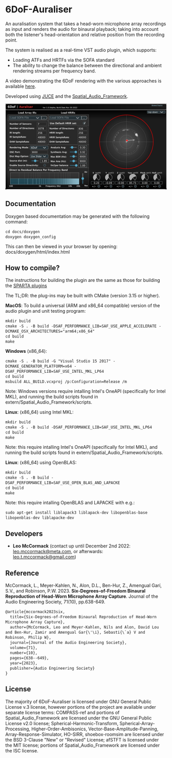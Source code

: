 # 6DoF-Auraliser

An auralisation system that takes a head-worn microphone array recordings as input and renders the audio for binaural playback; taking into account both the listener's head-orientation and relative position from the recording point.

The system is realised as a real-time VST audio plugin, which supports:
* Loading ATFs and HRTFs via the SOFA standard
* The ability to change the balance between the directional and ambient rendering streams per frequency band.

A video demonstrating the 6DoF rendering with the various approaches is available [here](https://github.com/facebookresearch/6DoF-Auraliser/releases/tag/v1.0.0).

Developed using [JUCE](https://github.com/WeAreROLI/JUCE/) and the [Spatial_Audio_Framework](https://github.com/leomccormack/Spatial_Audio_Framework).

![](PluginGUI.png)

## Documentation

Doxygen based documentation may be generated with the following command:
```
cd docs/doxygen
doxygen doxygen_config
```
This can then be viewed in your browser by opening: docs/doxygen/html/index.html


## How to compile?

The instructions for building the plugin are the same as those for building the [SPARTA plugins](https://github.com/leomccormack/SPARTA)

The TL;DR: the plug-ins may be built with CMake (version 3.15 or higher).

**MacOS**: To build a universal (ARM and x86_64 compatible) version of the audio plugin and unit testing program:
```
mkdir build
cmake -S . -B build -DSAF_PERFORMANCE_LIB=SAF_USE_APPLE_ACCELERATE -DCMAKE_OSX_ARCHITECTURES="arm64;x86_64" 
cd build
make
```

**Windows** (x86_64):
```
cmake -S . -B build -G "Visual Studio 15 2017" -DCMAKE_GENERATOR_PLATFORM=x64 -DSAF_PERFORMANCE_LIB=SAF_USE_INTEL_MKL_LP64
cd build
msbuild ALL_BUILD.vcxproj /p:Configuration=Release /m
```
Note: Windows versions require intalling Intel's OneAPI (specifically for Intel MKL), and running the build scripts found in extern/Spatial_Audio_Framework/scripts. 

**Linux**: (x86_64) using Intel MKL:
```
mkdir build
cmake -S . -B build -DSAF_PERFORMANCE_LIB=SAF_USE_INTEL_MKL_LP64
cd build
make
```
Note: this require intalling Intel's OneAPI (specifically for Intel MKL), and running the build scripts found in extern/Spatial_Audio_Framework/scripts. 

**Linux**: (x86_64) using OpenBLAS:
```
mkdir build
cmake -S . -B build -DSAF_PERFORMANCE_LIB=SAF_USE_OPEN_BLAS_AND_LAPACKE
cd build
make
```
Note: this require intalling OpenBLAS and LAPACKE with e.g.:
```
sudo apt-get install liblapack3 liblapack-dev libopenblas-base libopenblas-dev liblapacke-dev
```

## Developers

* **Leo McCormack** (contact up until December 2nd 2022: leo.mccormack@meta.com, or afterwards: leo.t.mccormack@gmail.com)

## Reference

McCormack, L., Meyer-Kahlen, N., Alon, D.L., Ben-Hur, Z., Amengual Garí, S.V., and Robinson, P.W. 2023. **Six-Degrees-of-Freedom Binaural Reproduction of Head-Worn Microphone Array Capture**. Journal of the Audio Engineering Society, 71(10), pp.638-649.

```
@article{mccormack2023six,
  title={Six-Degrees-of-Freedom Binaural Reproduction of Head-Worn Microphone Array Capture},
  author={McCormack, Leo and Meyer-Kahlen, Nils and Alon, David Lou and Ben-Hur, Zamir and Amengual Gar{\'\i}, Sebasti{\`a} V and Robinson, Philip W},
  journal={Journal of the Audio Engineering Society},
  volume={71},
  number={10},
  pages={638--649},
  year={2023},
  publisher={Audio Engineering Society}
}
```

## License

The majority of 6DoF-Auraliser is licensed under GNU General Public License v.3 license, however portions of the project are available under separate license terms: COMPASS-ref and portions of Spatial_Audio_Framework are licensed under the GNU General Public License v2.0 license; Spherical-Harmonic-Transform, Spherical-Array-Processing, Higher-Order-Ambisonics, Vector-Base-Amplitude-Panning, Array-Response-Simulator, HO-SIRR, shoebox-roomsim are licensed under the BSD 3-Clause "New" or "Revised" License; afSTFT is licensed under the MIT license; portions of Spatial_Audio_Framework are licensed under the ISC license.
